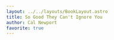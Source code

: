 ```yaml
---
layout: ../../layouts/BookLayout.astro
title: So Good They Can't Ignore You
author: Cal Newport
favorite: true
---
```

